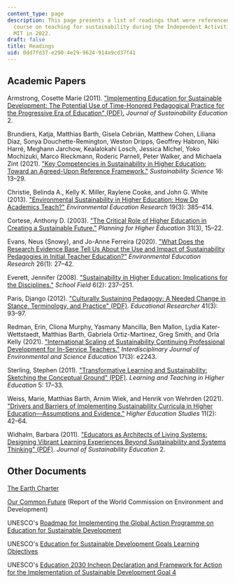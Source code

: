 ```yaml
---
content_type: page
description: This page presents a list of readings that were referenced during the
  course on teaching for sustainability during the Independent Activities Period at
  MIT in 2022.
draft: false
title: Readings
uid: 0dd7fd37-e290-4e29-9624-914a9cd37f41
---
```

## Academic Papers

Armstrong, Cosette Marie (2011). ["Implementing Education for Sustainable Development: The Potential Use of Time-Honored Pedagogical Practice for the Progressive Era of Education" (PDF).](http://www.jsedimensions.org/wordpress/wp-content/uploads/2011/03/Armstrong2011.pdf) *Journal of Sustainability Education* 2.

Brundiers, Katja, Matthias Barth, Gisela Cebrián, Matthew Cohen, Liliana Diaz, Sonya Douchette-Remington, Weston Dripps, Geoffrey Habron, Niki Harré, Meghann Jarchow, Kealalokahi Losch, Jessica Michel, Yoko Mochizuki, Marco Rieckmann, Roderic Parnell, Peter Walker, and Michaela Zint (2021). ["Key Competencies in Sustainability in Higher Education: Toward an Agreed-Upon Reference Framework."](https://link.springer.com/article/10.1007/s11625-020-00838-2) *Sustainability Science* 16: 13–29.

Christie, Belinda A., Kelly K. Miller, Raylene Cooke, and John G. White (2013). ["Environmental Sustainability in Higher Education: How Do Academics Teach?"](https://www.tandfonline.com/doi/abs/10.1080/13504622.2012.698598) *Environmental Education Research* 19(3): 385–414.

Cortese, Anthony D. (2003). ["The Critical Role of Higher Education in Creating a Sustainable Future."](https://www.scup.org/resource/the-critical-role-of-higher-education-in-creating-a-sustainable-future/) *Planning for Higher Education* 31(3), 15–22.

Evans, Neus (Snowy), and Jo-Anne Ferreira (2020). ["What Does the Research Evidence Base Tell Us About the Use and Impact of Sustainability Pedagogies in Initial Teacher Education?"](https://www.tandfonline.com/doi/full/10.1080/13504622.2019.1703908) *Environmental Education Research* 26(1): 27–42.

Everett, Jennifer (2008). ["Sustainability in Higher Education: Implications for the Disciplines."](https://journals.sagepub.com/doi/10.1177/1477878508091115) *School Field* 6(2): 237–251.

Paris, Django (2012). ["Culturally Sustaining Pedagogy: A Needed Change in Stance, Terminology, and Practice" (PDF)](https://web.stanford.edu/class/linguist159/restricted/readings/Paris2012.pdf). *Educational Researcher* 41(3): 93–97.

Redman, Erin, Cliona Murphy, Yasmany Mancilla, Ben Mallon, Lydia Kater-Wettstaedt, Matthias Barth, Gabriela Ortiz-Martínez, Greg Smith, and Orla Kelly (2021). ["International Scaling of Sustainability Continuing Professional Development for In-Service Teachers."](https://www.ijese.com/article/international-scaling-of-sustainability-continuing-professional-development-for-in-service-teachers-10936) *Interdisciplinary Journal of Environmental and Science Education* 17(3): e2243.

Sterling, Stephen (2011). ["Transformative Learning and Sustainability: Sketching the Conceptual Ground" (PDF)](https://dl.icdst.org/pdfs/files3/ce3bd9b5c8a4133cd2d81b507badbd85.pdf). *Learning and Teaching in Higher Education* 5: 17–33.

Weiss, Marie, Matthias Barth, Arnim Wiek, and Henrik von Wehrden (2021). ["Drivers and Barriers of Implementing Sustainability Curricula in Higher Education—Assumptions and Evidence."](https://www.ccsenet.org/journal/index.php/hes/article/view/0/44898) *Higher Education Studies* 11(2): 42–64.

Widhalm, Barbara (2011). ["Educators as Architects of Living Systems: Designing Vibrant Learning Experiences Beyond Sustainability and Systems Thinking" (PDF)](http://www.jsedimensions.org/wordpress/wp-content/uploads/2011/03/Widhalm2011.pdf). *Journal of Sustainability Education* 2.

## Other Documents

[The Earth Charter](https://earthcharter.org/read-the-earth-charter/download-the-charter/)

[Our Common Future](https://sustainabledevelopment.un.org/content/documents/5987our-common-future.pdf) (Report of the World Commission on Environment and Development)

UNESCO's [Roadmap for Implementing the Global Action Programme on Education for Sustainable Development](https://unesdoc.unesco.org/ark:/48223/pf0000230514)

UNESCO's [Education for Sustainable Development Goals Learning Objectives](https://www.unesco.de/sites/default/files/2018-08/unesco_education_for_sustainable_development_goals.pdf)

UNESCO's [Education 2030 Incheon Declaration and Framework for Action for the Implementation of Sustainable Development Goal 4](https://unesdoc.unesco.org/ark:/48223/pf0000245656)